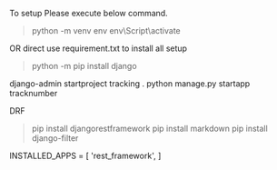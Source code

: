 To setup Please execute below command.
> python -m venv env
> env\Script\activate

OR direct  use requirement.txt to install all setup

> python -m pip install django

django-admin startproject tracking .
python manage.py startapp tracknumber

DRF

> pip install djangorestframework
> pip install markdown
> pip install django-filter



INSTALLED_APPS = [
	'rest_framework',
]

